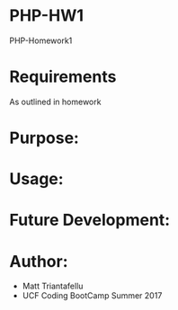 # PHP-HW1
PHP-Homework1

# Requirements
As outlined in homework

# Purpose:

# Usage:


# Future Development:


# Author:
- Matt Triantafellu
- UCF Coding BootCamp Summer 2017

